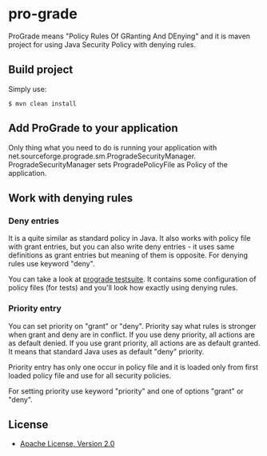 # pro-grade

ProGrade means "Policy Rules Of GRanting And DEnying" and it is maven project for using Java Security Policy with denying rules.

## Build project
Simply use:

	$ mvn clean install

## Add ProGrade to your application

Only thing what you need to do is running your application with net.sourceforge.prograde.sm.ProgradeSecurityManager. ProgradeSecurityManager sets ProgradePolicyFile as Policy of the application.

## Work with denying rules

### Deny entries

It is a quite similar as standard policy in Java. It also works with policy file with grant entries, but you can also write deny entries - it uses same definitions as grant entries but meaning of them is opposite. For denying rules use keyword "deny".

You can take a look at [prograde testsuite](https://github.com/pro-grade/progradeTests). It contains some configuration of policy files (for tests) and you'll look how exactly using denying rules.

### Priority entry

You can set priority on "grant" or "deny". Priority say what rules is stronger when grant and deny are in conflict. If you use deny priority, all actions are as default denied. If you use grant priority, all actions are as default granted. It means that standard Java uses as default "deny" priority.

Priority entry has only one occur in policy file and it is loaded only from first loaded policy file and use for all security policies.

For setting priority use keyword "priority" and one of options "grant" or "deny".

## License

* [Apache License, Version 2.0](http://www.apache.org/licenses/LICENSE-2.0)
